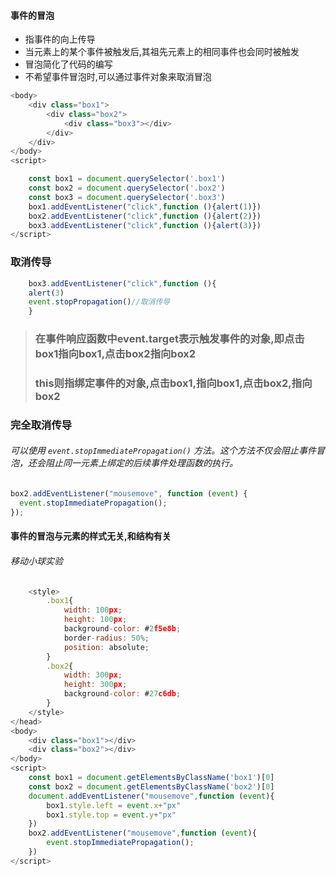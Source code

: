 #### 事件的冒泡

- 指事件的向上传导
- 当元素上的某个事件被触发后,其祖先元素上的相同事件也会同时被触发
- 冒泡简化了代码的编写
- 不希望事件冒泡时,可以通过事件对象来取消冒泡

```js
<body>
    <div class="box1">
        <div class="box2">
            <div class="box3"></div>
        </div>
    </div>
</body>
<script>

    const box1 = document.querySelector('.box1')
    const box2 = document.querySelector('.box2')
    const box3 = document.querySelector('.box3')
    box1.addEventListener("click",function (){alert(1)})
    box2.addEventListener("click",function (){alert(2)})
    box3.addEventListener("click",function (){alert(3)})
</script>
```

### 取消传导

```js
    box3.addEventListener("click",function (){
    alert(3)
    event.stopPropagation()//取消传导
    }
```

> ### 在事件响应函数中event.target表示触发事件的对象,即点击box1指向box1,点击box2指向box2
>
> ### this则指绑定事件的对象,点击box1,指向box1,点击box2,指向box2

### 完全取消传导

###### 可以使用 `event.stopImmediatePropagation()` 方法。这个方法不仅会阻止事件冒泡，还会阻止同一元素上绑定的后续事件处理函数的执行。

```js
box2.addEventListener("mousemove", function (event) {
  event.stopImmediatePropagation();
});
```

#### 事件的冒泡与元素的样式无关,和结构有关

###### 移动小球实验

```js
    <style>
        .box1{
            width: 100px;
            height: 100px;
            background-color: #2f5e8b;
            border-radius: 50%;
            position: absolute;
        }
        .box2{
            width: 300px;
            height: 300px;
            background-color: #27c6db;
        }
    </style>
</head>
<body>
    <div class="box1"></div>
    <div class="box2"></div>
</body>
<script>
    const box1 = document.getElementsByClassName('box1')[0]
    const box2 = document.getElementsByClassName('box2')[0]
    document.addEventListener("mousemove",function (event){
        box1.style.left = event.x+"px"
        box1.style.top = event.y+"px"
    })
    box2.addEventListener("mousemove",function (event){
        event.stopImmediatePropagation();
    })
</script>
```

